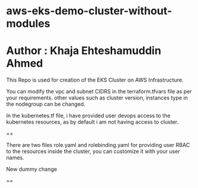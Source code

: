 # aws-eks-demo-cluster-without-modules

# Author : Khaja Ehteshamuddin Ahmed

This Repo is used for creation of the EKS Cluster on AWS Infrastructure. 


You can modify the vpc and subnet CIDRS in the terraform.tfvars file as per your requirements. other values such as cluster version, instances type in the nodegroup can be changed.


In the kubernetes.tf file, i have provided user devops access to the kubernetes resources, as by default i am not having access to cluster.


==

There are two files role.yaml and rolebinding.yaml for providing user RBAC to the resources inside the cluster, you can customize it with your user names.


New dummy change

==
